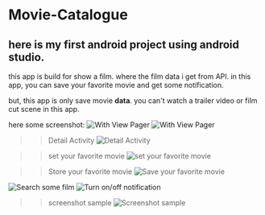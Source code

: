 # Movie-Catalogue

## here is my first android project using android studio.

this app is build for show a film. where the film data i get from API.
in this app, you can save your favorite movie and get some notification.

but, this app is only save movie **data**.
you can't watch a trailer video or film cut scene in this app.

here some screenshot:
![With View Pager](https://raw.githubusercontent.com/billbull21/Assets/master/moviecatalogue/1.png)
![With View Pager](https://raw.githubusercontent.com/billbull21/Assets/master/moviecatalogue/2.png)

>> Detail Activity
![Detail Activity](https://raw.githubusercontent.com/billbull21/Assets/master/moviecatalogue/7.png)

>> set your favorite movie
![set your favorite movie](https://raw.githubusercontent.com/billbull21/Assets/master/moviecatalogue/8.png)

>> Store your favorite movie
![Save your favorite movie](https://raw.githubusercontent.com/billbull21/Assets/master/moviecatalogue/3.png)

![Search some film](https://raw.githubusercontent.com/billbull21/Assets/master/moviecatalogue/4.png)
![Turn on/off notification](https://raw.githubusercontent.com/billbull21/Assets/master/moviecatalogue/5.png)

>> screenshot sample
![Screenshot sample](https://raw.githubusercontent.com/billbull21/Assets/master/moviecatalogue/6.png)

